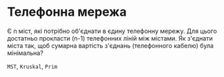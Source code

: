 # Телефонна мережа

Є n міст, які потрібно об'єднати в єдину телефонну мережу. Для цього достатньо прокласти (n-1) телефонних ліній між містами. Як з'єднати міста так, щоб сумарна вартість з'єднань (телефонного кабелю) була мінімальна?

`MST`, `Kruskal`, `Prim`